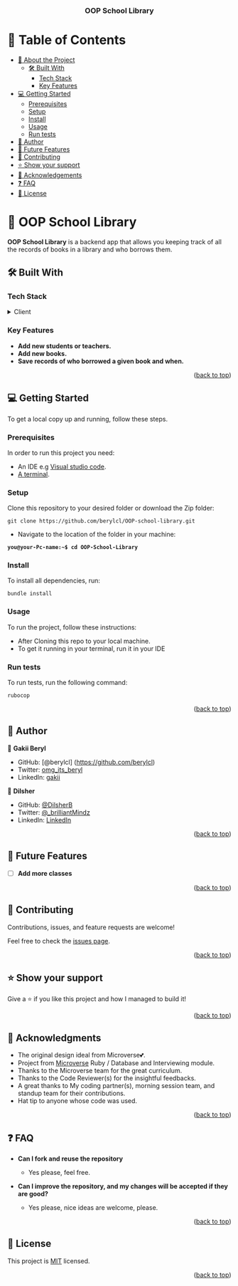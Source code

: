 <a name='readme-top'></a>

<div align='center'>
  <h3><b>OOP School Library</b></h3>
</div>

# 📗 Table of Contents

- [📖 About the Project](#about-project)
  - [🛠 Built With](#built-with)
    - [Tech Stack](#tech-stack)
    - [Key Features](#key-features)
- [💻 Getting Started](#getting-started)
  - [Prerequisites](#prerequisites)
  - [Setup](#setup)
  - [Install](#install)
  - [Usage](#usage)
  - [Run tests](#run-tests)
- [👤 Author](#author)
- [🔭 Future Features](#future-features)
- [🤝 Contributing](#contributing)
- [⭐️ Show your support](#support)
- [🙏 Acknowledgements](#acknowledgements)
- [❓ FAQ](#faq)
- [📝 License](#license)

# 📖 OOP School Library <a name='about-project'></a>

**OOP School Library** is a backend app that allows you keeping track of all the records of books in a library and who borrows them.

## 🛠 Built With <a name='built-with'></a>

### Tech Stack <a name='tech-stack'></a>

<details>
  <summary>Client</summary>
  <ul>
    <li><a href='https://www.ruby-lang.org/en/'>Ruby</a></li>
  </ul>
</details>

### Key Features <a name='key-features'></a>

- **Add new students or teachers.**
- **Add new books.**
- **Save records of who borrowed a given book and when.**

<p align='right'>(<a href='#readme-top'>back to top</a>)</p>

## 💻 Getting Started <a name='getting-started'></a>

To get a local copy up and running, follow these steps.

### Prerequisites

In order to run this project you need:

- An IDE e.g [Visual studio code](https://code.visualstudio.com/).
- [A terminal](https://code.visualstudio.com/docs/terminal/basics).

### Setup

Clone this repository to your desired folder or download the Zip folder:

```
git clone https://github.com/berylcl/OOP-school-library.git
```

- Navigate to the location of the folder in your machine:

**``you@your-Pc-name:~$ cd OOP-School-Library``**

### Install

To install all dependencies, run:

```
bundle install
```

### Usage

To run the project, follow these instructions:

- After Cloning this repo to your local machine.
- To get it running in your terminal, run it in your IDE

### Run tests

To run tests, run the following command:

```
rubocop
```

<p align='right'>(<a href='#readme-top'>back to top</a>)</p>


## 👤 Author <a name='author'></a>

👤 **Gakii Beryl**

- GitHub: [@berylcl] (https://github.com/berylcl)
- Twitter: [omg_its_beryl](https://twitter.com/omg_its_beryl)
- LinkedIn: [gakii](https://www.linkedin.com/in/gakii-beryl/)

👤 **Dilsher**

- GitHub: [@DilsherB](https://github.com/DilsherB)
- Twitter: [@\_brilliantMindz](https://twitter.com/_brilliantMindz)
- LinkedIn: [LinkedIn](https://www.linkedin.com/in/dilsher-balouch/)

<p align='right'>(<a href='#readme-top'>back to top</a>)</p>

## 🔭 Future Features <a name='future-features'></a>

- [ ] **Add more classes**

<p align='right'>(<a href='#readme-top'>back to top</a>)</p>

## 🤝 Contributing <a name='contributing'></a>

Contributions, issues, and feature requests are welcome!

Feel free to check the [issues page](../../issues/).

<p align='right'>(<a href='#readme-top'>back to top</a>)</p>

## ⭐️ Show your support <a name='support'></a>


Give a ⭐️ if you like this project and how I managed to build it!

<p align='right'>(<a href='#readme-top'>back to top</a>)</p>

## 🙏 Acknowledgments <a name='acknowledgements'></a>

- The original design ideal from Microverse💕.
- Project from [Microverse](https://bit.ly/MicroverseTN) Ruby / Database and Interviewing module.
- Thanks to the Microverse team for the great curriculum.
- Thanks to the Code Reviewer(s) for the insightful feedbacks.
- A great thanks to My coding partner(s), morning session team, and standup team for their contributions.
- Hat tip to anyone whose code was used.

<p align='right'>(<a href='#readme-top'>back to top</a>)</p>

## ❓ FAQ <a name='faq'></a>

- **Can I fork and reuse the repository**

  - Yes please, feel free.

- **Can I improve the repository, and my changes will be accepted if they are good?**

  - Yes please, nice ideas are welcome, please.

<p align='right'>(<a href='#readme-top'>back to top</a>)</p>

## 📝 License <a name='license'></a>

This project is [MIT](./LICENSE) licensed.

<p align='right'>(<a href='#readme-top'>back to top</a>)</p>
